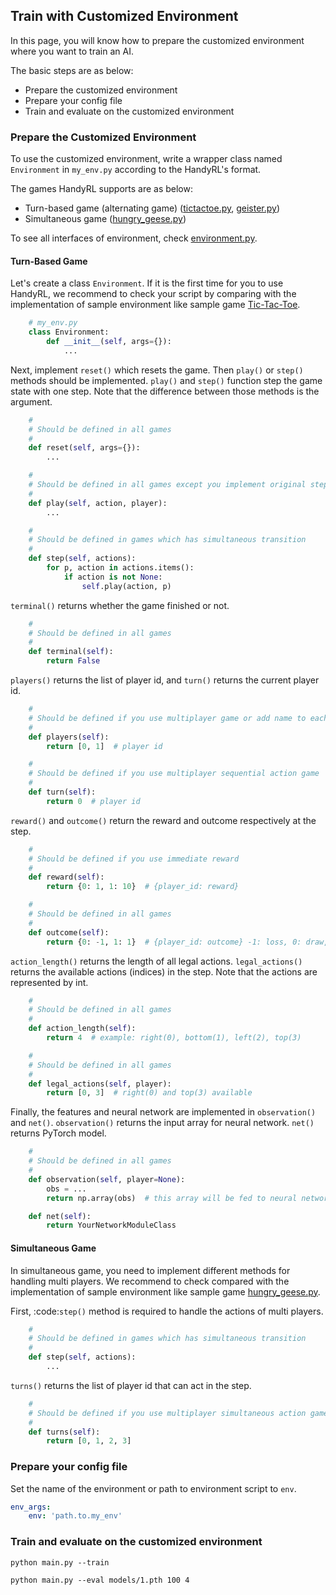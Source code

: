 ## Train with Customized Environment

In this page, you will know how to prepare the customized environment where you want to train an AI.

The basic steps are as below:
* Prepare the customized environment
* Prepare your config file
* Train and evaluate on the customized environment

### Prepare the Customized Environment

To use the customized environment, write a wrapper class named `Environment` in `my_env.py` according to the HandyRL's format.

The games HandyRL supports are as below:
* Turn-based game (alternating game) ([tictactoe.py](/handyrl/envs/tictactoe.py), [geister.py](/handyrl/envs/geister.py))
* Simultaneous game ([hungry_geese.py](/handyrl/envs/kaggle/hungry_geese.py))

To see all interfaces of environment, check [environment.py](/handyrl/environment.py).

#### Turn-Based Game

Let's create a class `Environment`. If it is the first time for you to use HandyRL, we recommend to check your script by comparing with the implementation of sample environment like sample game [Tic-Tac-Toe](/handyrl/envs/tictactoe.py).

```python
    # my_env.py
    class Environment:
        def __init__(self, args={}):
            ...
```

Next, implement `reset()` which resets the game. Then `play()` or `step()` methods should be implemented. `play()` and `step()` function step the game state with one step. Note that the difference between those methods is the argument.

```python
    #
    # Should be defined in all games
    #
    def reset(self, args={}):
        ...

    #
    # Should be defined in all games except you implement original step() function
    #
    def play(self, action, player):
        ...

    #
    # Should be defined in games which has simultaneous transition
    #
    def step(self, actions):
        for p, action in actions.items():
            if action is not None:
                self.play(action, p)
```

`terminal()` returns whether the game finished or not.
```py
    #
    # Should be defined in all games
    #
    def terminal(self):
        return False
```

`players()` returns the list of player id, and `turn()` returns the current player id.
```py
    #
    # Should be defined if you use multiplayer game or add name to each player
    #
    def players(self):
        return [0, 1]  # player id

    #
    # Should be defined if you use multiplayer sequential action game
    #
    def turn(self):
        return 0  # player id
```

`reward()` and `outcome()` return the reward and outcome respectively at the step.
```py
    #
    # Should be defined if you use immediate reward
    #
    def reward(self):
        return {0: 1, 1: 10}  # {player_id: reward}

    #
    # Should be defined in all games
    #
    def outcome(self):
        return {0: -1, 1: 1}  # {player_id: outcome} -1: loss, 0: draw, 1: win
```

`action_length()` returns the length of all legal actions. `legal_actions()` returns the available actions (indices) in the step. Note that the actions are represented by int.
```py
    #
    # Should be defined in all games
    #
    def action_length(self):
        return 4  # example: right(0), bottom(1), left(2), top(3)

    #
    # Should be defined in all games
    #
    def legal_actions(self, player):
        return [0, 3]  # right(0) and top(3) available
```

Finally, the features and neural network are implemented in `observation()` and `net()`. `observation()` returns the input array for neural network. `net()` returns PyTorch model.
```py
    #
    # Should be defined in all games
    #
    def observation(self, player=None):
        obs = ...
        return np.array(obs)  # this array will be fed to neural network

    def net(self):
        return YourNetworkModuleClass
```

#### Simultaneous Game

In simultaneous game, you need to implement different methods for handling multi players. We recommend to check compared with the implementation of sample environment like sample game [hungry_geese.py](/handyrl/envs/kaggle/hungry_geese.py).

First, :code:`step()` method is required to handle the actions of multi players.
```py
    #
    # Should be defined in games which has simultaneous transition
    #
    def step(self, actions):
        ...
```

`turns()` returns the list of player id that can act in the step.
```py
    #
    # Should be defined if you use multiplayer simultaneous action game
    #
    def turns(self):
        return [0, 1, 2, 3]
```


### Prepare your config file

Set the name of the environment or path to environment script to `env`.

```yaml
env_args:
    env: 'path.to.my_env'
```

### Train and evaluate on the customized environment

```
python main.py --train
```

```
python main.py --eval models/1.pth 100 4
```
